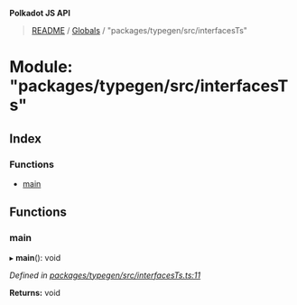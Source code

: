**Polkadot JS API**

> [README](../README.md) / [Globals](../globals.md) / "packages/typegen/src/interfacesTs"

# Module: "packages/typegen/src/interfacesTs"

## Index

### Functions

* [main](_packages_typegen_src_interfacests_.md#main)

## Functions

### main

▸ **main**(): void

*Defined in [packages/typegen/src/interfacesTs.ts:11](https://github.com/polkadot-js/api/blob/9d548f787/packages/typegen/src/interfacesTs.ts#L11)*

**Returns:** void
